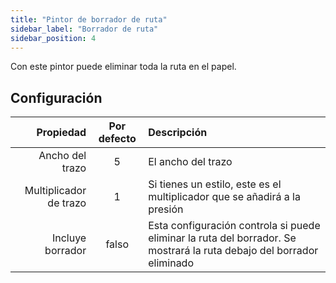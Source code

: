 ```yaml
---
title: "Pintor de borrador de ruta"
sidebar_label: "Borrador de ruta"
sidebar_position: 4
---
```


Con este pintor puede eliminar toda la ruta en el papel.

## Configuración

|              Propiedad | Por defecto | Descripción                                                                                                           |
| ----------------------:|:-----------:|:--------------------------------------------------------------------------------------------------------------------- |
|        Ancho del trazo |      5      | El ancho del trazo                                                                                                    |
| Multiplicador de trazo |      1      | Si tienes un estilo, este es el multiplicador que se añadirá a la presión                                             |
|       Incluye borrador |    falso    | Esta configuración controla si puede eliminar la ruta del borrador. Se mostrará la ruta debajo del borrador eliminado |
